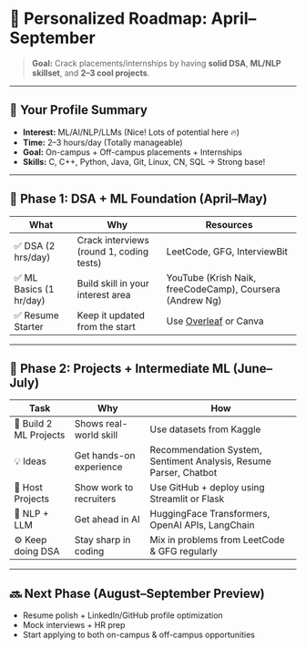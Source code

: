 # 🚀 Personalized Roadmap: April–September

> **Goal:** Crack placements/internships by having **solid DSA**, **ML/NLP skillset**, and **2–3 cool projects**.

---

## 🌟 Your Profile Summary

- **Interest:** ML/AI/NLP/LLMs (Nice! Lots of potential here 🔥)
- **Time:** 2–3 hours/day (Totally manageable)
- **Goal:** On-campus + Off-campus placements + Internships
- **Skills:** C, C++, Python, Java, Git, Linux, CN, SQL → Strong base!

---

## 🔹 Phase 1: DSA + ML Foundation (April–May)

| What               | Why                                      | Resources                                                                 |
|--------------------|-------------------------------------------|---------------------------------------------------------------------------|
| ✅ DSA (2 hrs/day) | Crack interviews (round 1, coding tests) | LeetCode, GFG, InterviewBit                                               |
| ✅ ML Basics (1 hr/day) | Build skill in your interest area       | YouTube (Krish Naik, freeCodeCamp), Coursera (Andrew Ng)                  |
| ✅ Resume Starter  | Keep it updated from the start           | Use [Overleaf](https://www.overleaf.com/latex/templates/software-engineer-resume/gqgqtfbjHqRA) or Canva |

---

## 🔹 Phase 2: Projects + Intermediate ML (June–July)

| Task                   | Why                       | How                                                  |
|------------------------|---------------------------|-------------------------------------------------------|
| 🔨 Build 2 ML Projects | Shows real-world skill    | Use datasets from Kaggle                             |
| 💡 Ideas               | Get hands-on experience    | Recommendation System, Sentiment Analysis, Resume Parser, Chatbot |
| 📂 Host Projects       | Show work to recruiters   | Use GitHub + deploy using Streamlit or Flask         |
| 🧠 NLP + LLM           | Get ahead in AI           | HuggingFace Transformers, OpenAI APIs, LangChain     |
| ⚙️ Keep doing DSA      | Stay sharp in coding      | Mix in problems from LeetCode & GFG regularly        |

---

## 🔜 Next Phase (August–September Preview)

- Resume polish + LinkedIn/GitHub profile optimization
- Mock interviews + HR prep
- Start applying to both on-campus & off-campus opportunities

